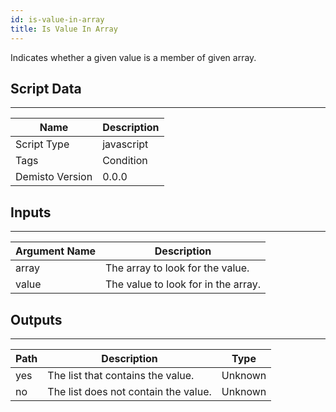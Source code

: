 ```yaml
---
id: is-value-in-array
title: Is Value In Array
---
```


Indicates whether a given value is a member of given array.

## Script Data
---

| **Name** | **Description** |
| --- | --- |
| Script Type | javascript |
| Tags | Condition |
| Demisto Version | 0.0.0 |

## Inputs
---

| **Argument Name** | **Description** |
| --- | --- |
| array | The array to look for the value. |
| value | The value to look for in the array. |

## Outputs
---

| **Path** | **Description** | **Type** |
| --- | --- | --- |
| yes | The list that contains the value. | Unknown |
| no | The list does not contain the value. | Unknown |
